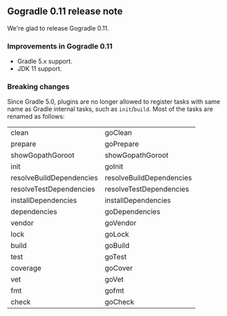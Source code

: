 ## Gogradle 0.11 release note

We're glad to release Gogradle 0.11.

### Improvements in Gogradle 0.11

- Gradle 5.x support.
- JDK 11 support.

### Breaking changes

Since Gradle 5.0, plugins are no longer allowed to register tasks with same name as Gradle internal tasks, such as `init`/`build`. 
Most of the tasks are renamed as follows:

|                          |                          | 
|--------------------------|--------------------------| 
| clean                    | goClean                  | 
| prepare                  | goPrepare                | 
| showGopathGoroot         | showGopathGoroot         | 
| init                     | goInit                   | 
| resolveBuildDependencies | resolveBuildDependencies | 
| resolveTestDependencies  | resolveTestDependencies  | 
| installDependencies      | installDependencies      | 
| dependencies             | goDependencies           | 
| vendor                   | goVendor                 | 
| lock                     | goLock                   | 
| build                    | goBuild                  | 
| test                     | goTest                   | 
| coverage                 | goCover                  | 
| vet                      | goVet                    | 
| fmt                      | gofmt                    | 
| check                    | goCheck                  | 